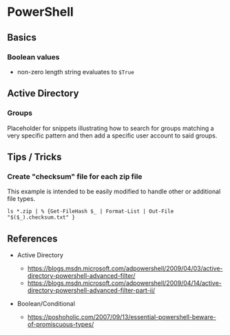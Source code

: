 # PowerShell

## Basics

### Boolean values

- non-zero length string evaluates to `$True`

## Active Directory

### Groups

Placeholder for snippets illustrating how to search for groups matching
a very specific pattern and then add a specific user account to said groups.

## Tips / Tricks

### Create "checksum" file for each zip file

This example is intended to be easily modified to handle other or additional
file types.

`ls *.zip | % {Get-FileHash $_ | Format-List | Out-File "$($_).checksum.txt" }`

## References

- Active Directory
  - <https://blogs.msdn.microsoft.com/adpowershell/2009/04/03/active-directory-powershell-advanced-filter/>
  - <https://blogs.msdn.microsoft.com/adpowershell/2009/04/14/active-directory-powershell-advanced-filter-part-ii/>

- Boolean/Conditional
  - <https://poshoholic.com/2007/09/13/essential-powershell-beware-of-promiscuous-types/>
